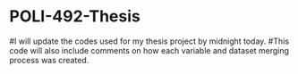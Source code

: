# POLI-492-Thesis

#I will update the codes used for my thesis project by midnight today. 
#This code will also include comments on how each variable and dataset merging process was created. 
